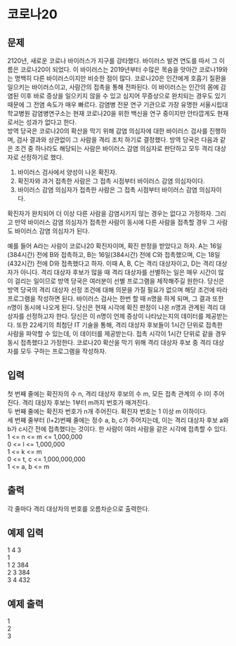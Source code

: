 # 코로나20

## 문제

2120년, 새로운 코로나 바이러스가 지구를 강타했다.
바이러스 발견 연도를 따서 그 이름은 코로나20이 되었다.
이 바이러스는 2019년부터 수많은 목숨을 앗아간 코로나19와는 명백히 다른 바이러스이지만 비슷한 점이 많다.
코로나20은 인간에게 호흡기 질환을 일으키는 바이러스이고, 사람간의 접촉을 통해 전파된다.
이 바이러스는 인간의 몸에 감염된 이후 바로 증상을 일으키지 않을 수 있고 심지어 무증상으로 완치되는 경우도 있기 때문에 그 전염 속도가 매우 빠르다.
감염병 전문 연구 기관으로 가장 유명한 서울시립대학교병원 감염병연구소는 현재 코로나20을 위한 백신을 연구 중이지만 안타깝게도 현재로서는 성과가 없다고 한다.  
방역 당국은 코로나20의 확산을 막기 위해 감염 의심자에 대한 바이러스 검사를 진행하며, 검사 결과와 상관없이 그 사람을 격리 조치 하기로 결정했다.
방역 당국은 다음과 같은 조건 중 하나라도 해당되는 사람은 바이러스 감염 의심자로 판단하고 모두 격리 대상자로 선정하기로 했다.  
1. 바이러스 검사에서 양성이 나온 확진자.  
2. 확진자와 과거 접촉한 사람은 그 접촉 시점부터 바이러스 감염 의심자이다.  
3. 바이러스 감염 의심자가 접촉한 사람은 그 접촉 시점부터 바이러스 감염 의심자이다.  

확진자가 완치되어 더 이상 다른 사람을 감염시키지 않는 경우는 없다고 가정하자.
그리고 만약 바이러스 감염 의심자가 접촉한 사람이 동시에 다른 사람을 접촉할 경우 그 사람도 바이러스 감염 의심자가 된다.

예를 들어 A라는 사람이 코로나20 확진자이며, 확진 판정을 받았다고 하자.
A는 16일(384시간) 전에 B와 접촉하고, B는 16일(384시간) 전에 C와 접촉했으며, C는 18일(432시간) 전에 D와 접촉했다고 하자. 이때 A, B, C는 격리 대상자이고, D는 격리 대상자가 아니다.
격리 대상자 후보가 많을 때 격리 대상자를 선별하는 일은 매우 시간이 많이 걸리는 일이므로 방역 당국은 여러분이 선별 프로그램을 제작해주길 원한다.
당신은 방역 당국의 격리 대상자 선정 조건에 대해 의문을 가질 필요가 없으며 해당 조건에 따라 프로그램을 작성하면 된다.
바이러스 검사는 한번 할 때 n명을 하게 되며, 그 결과 또한 n명이 동시에 나오게 된다.
당신은 현재 시각에 확진 판정이 나온 n명과 관계된 격리 대상자를 선정하고자 한다.
당신은 이 n명이 언제 증상이 나타났는지의 데이터를 제공받는다.
또한 22세기의 최첨단 IT 기술을 통해, 격리 대상자 후보들이 1시간 단위로 접촉한 사람을 파악할 수 있는데, 이 데이터를 제공받는다.
접촉 시각이 1시간 단위로 같을 경우 동시 접촉했다고 가정한다.
코로나20 확산을 막기 위해 격리 대상자 후보 중 격리 대상자를 모두 구하는 프로그램을 작성하자.

## 입력
첫 번째 줄에는 확진자의 수 n, 격리 대상자 후보의 수 m, 모든 접촉 관계의 수 l이 주어진다.
격리 대상자 후보는 1부터 m까지 번호가 매겨진다.  
두 번째 줄에는 확진자 번호가 n개 주어진다.
확진자 번호는 1 이상 m 이하이다.  
세 번째 줄부터 (l+2)번째 줄에는 정수 a, b, c가 주어지는데, 이는 격리 대상자 후보 a와 b가 c시간 전에 접촉했다는 것이다.
한 사람이 여러 사람을 같은 시각에 접촉할 수 있다.  
1 <= n <= m <= 1,000,000  
0 <= l <= 1,000,000  
1 <= k <= m  
0 <= t, c <= 1,000,000,000  
1 <= a, b <= m

## 출력
각 줄마다 격리 대상자의 번호를 오름차순으로 출력한다.

## 예제 입력
1 4 3  
1  
1 2 384  
2 3 384  
3 4 432  

## 예제 출력
1  
2  
3
